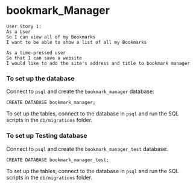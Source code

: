 # bookmark_Manager
```
User Story 1:
As a User
So I can view all of my Bookmarks
I want to be able to show a list of all my Bookmarks
```
```
As a time-pressed user
So that I can save a website
I would like to add the site's address and title to bookmark manager
```

### To set up the database

Connect to `psql` and create the `bookmark_manager` database:
```
CREATE DATABASE bookmark_manager;
```
To set up the tables, connect to the database in `psql` and run the SQL scripts in the `db/migrations` folder.

### To set up Testing database   
Connect to `psql` and create the `bookmark_manager_test` database:
```
CREATE DATABASE bookmark_manager_test;
```
To set up the tables, connect to the database in `psql` and run the SQL scripts in the `db/migrations` folder.
